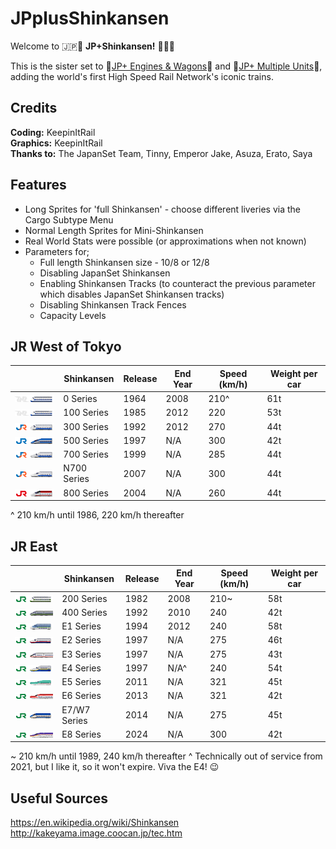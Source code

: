 # JPplusShinkansen

Welcome to 🇯🇵🚅 **JP+Shinkansen!** 🚅🇯🇵

This is the sister set to 🚂[JP+ Engines & Wagons](https://github.com/EmperorJake/JPengines)🚂 and 🚆[JP+ Multiple Units](https://github.com/Tintinfan/JPplusSet)🚆, adding the world's first High Speed Rail Network's iconic trains.

## Credits
**Coding:** KeepinItRail <br>
**Graphics:** KeepinItRail <br>
**Thanks to:** The JapanSet Team, Tinny, Emperor Jake, Asuza, Erato, Saya

## Features

* Long Sprites for 'full Shinkansen' - choose different liveries via the Cargo Subtype Menu
* Normal Length Sprites for Mini-Shinkansen
* Real World Stats were possible (or approximations when not known)
* Parameters for;
    * Full length Shinkansen size - 10/8 or 12/8
    * Disabling JapanSet Shinkansen
    * Enabling Shinkansen Tracks (to counteract the previous parameter which disables JapanSet Shinkansen tracks)
    * Disabling Shinkansen Track Fences
    * Capacity Levels

## JR West of Tokyo

| | Shinkansen | Release | End Year  | Speed (km/h) | Weight per car| 
| --- | --- | --- | --- | --- | --- | 
|![0 Series](/src/gfx/0_series/purchase_original.png)| 0 Series | 1964 | 2008 |  210^ | 61t |
|![100 Series](/src/gfx/100_series/purchase_original_jnr.png)| 100 Series | 1985 | 2012 | 220 | 53t
|![300 Series](/src/gfx/300_series/purchase.png)| 300 Series | 1992 | 2012 | 270 | 44t|
|![500 Series](/src/gfx/500_series/purchase.png)| 500 Series | 1997 | N/A | 300 | 42t |
|![700 Series](/src/gfx/700_series/purchase.png)| 700 Series | 1999 | N/A | 285 | 44t |
|![N700 Series](/src/gfx/n700_series/buy_n700.png)| N700 Series | 2007 | N/A | 300|44t|
|![800 Series](/src/gfx/800_series/purchase.png)| 800 Series | 2004 | N/A | 260 | 44t

^ 210 km/h until 1986, 220 km/h thereafter

## JR East

| | Shinkansen | Release | End Year  | Speed (km/h) | Weight per car | 
| --- | --- | --- | --- |--- | --- | 
|![200 Series](/src/gfx/200_series/purchase_original_jre.png)| 200 Series | 1982 | 2008 | 210~ | 58t
|![400 Series](/src/gfx/400_series/buy_400.png)| 400 Series | 1992 | 2010 | 240 | 42t
|![E1 Series](/src/gfx/e1_series/buy_e1_original.png)| E1 Series | 1994 | 2012 | 240 | 58t 
|![E2 Series](/src/gfx/e2_series/buy_red.png)| E2 Series | 1997 | N/A | 275 | 46t
|![E3 Series](/src/gfx/e3_series/buy_e3_r.png)| E3 Series | 1997 | N/A | 275 | 43t
|![E4 Series](/src/gfx/e4_series/purchase_yellow.png)| E4 Series | 1997 | N/A^ | 240 | 54t |
|![E5 Series](/src/gfx/e5_series/purchase.png)| E5 Series | 2011 | N/A | 321 | 45t
|![E6 Series](/src/gfx/e6_series/purchase.png)| E6 Series | 2013| N/A | 321 | 42t 
|![E7 Series](/src/gfx/e7_series/purchase.png)| E7/W7 Series | 2014 | N/A | 275 | 45t
|![E8 Series](/src/gfx/e8_series/purchase.png)| E8 Series | 2024 | N/A | 300 | 42t

~ 210 km/h until 1989, 240 km/h thereafter
^ Technically out of service from 2021, but I like it, so it won't expire. Viva the E4! 😉

## Useful Sources

https://en.wikipedia.org/wiki/Shinkansen <br>
http://kakeyama.image.coocan.jp/tec.htm